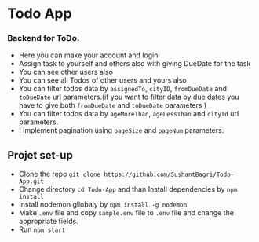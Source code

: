 # Todo App

### Backend for ToDo.

- Here you can make your account and login
-  Assign task to yourself and others also with giving DueDate for the task
- You can see other users also
- You can see all Todos of other users and yours also
- You can filter todos data by `assignedTo`, `cityID`, `fromDueDate` and `toDueDate` url parameters.(if you want to filter data by due dates you have to give both `fromDueDate` and `toDueDate` parameters )
- You can filter todos data by `ageMoreThan`, `ageLessThan` and `cityId` url parameters.
- I implement pagination using `pageSize` and `pageNum` parameters. 

## Projet set-up
- Clone the repo `git clone https://github.com/SushantBagri/Todo-App.git`
- Change directory `cd Todo-App` and than Install dependencies by `npm install`
- Install nodemon gllobaly by `npm install -g nodemon`
- Make `.env` file and copy `sample.env` file to `.env` file and change the appropriate fields.
- Run `npm start` 